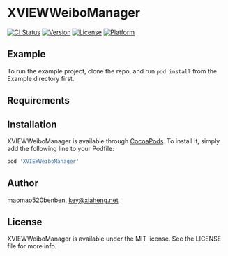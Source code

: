 # XVIEWWeiboManager

[![CI Status](https://img.shields.io/travis/maomao520benben/XVIEWWeiboManager.svg?style=flat)](https://travis-ci.org/maomao520benben/XVIEWWeiboManager)
[![Version](https://img.shields.io/cocoapods/v/XVIEWWeiboManager.svg?style=flat)](https://cocoapods.org/pods/XVIEWWeiboManager)
[![License](https://img.shields.io/cocoapods/l/XVIEWWeiboManager.svg?style=flat)](https://cocoapods.org/pods/XVIEWWeiboManager)
[![Platform](https://img.shields.io/cocoapods/p/XVIEWWeiboManager.svg?style=flat)](https://cocoapods.org/pods/XVIEWWeiboManager)

## Example

To run the example project, clone the repo, and run `pod install` from the Example directory first.

## Requirements

## Installation

XVIEWWeiboManager is available through [CocoaPods](https://cocoapods.org). To install
it, simply add the following line to your Podfile:

```ruby
pod 'XVIEWWeiboManager'
```

## Author

maomao520benben, key@xiaheng.net

## License

XVIEWWeiboManager is available under the MIT license. See the LICENSE file for more info.
